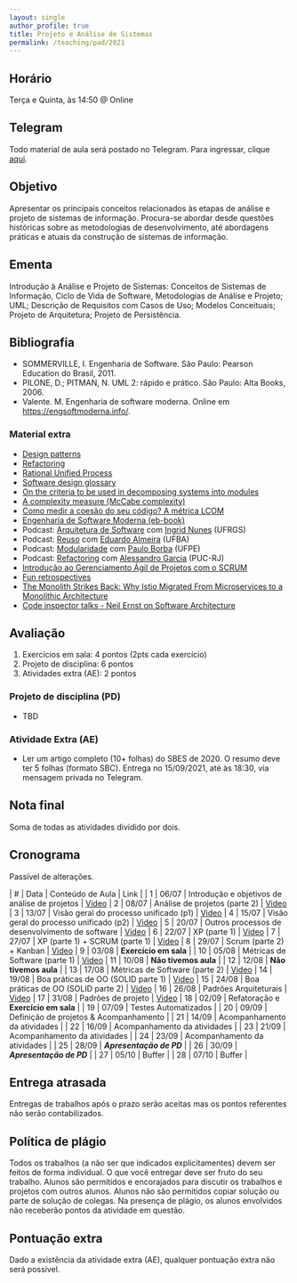 ```yaml
---
layout: single
author_profile: true
title: Projeto e Análise de Sistemas
permalink: /teaching/pad/2021
---
```


## Horário

Terça e Quinta, às 14:50 @ Online

## Telegram

Todo material de aula será postado no Telegram. Para ingressar, clique [aqui](https://t.me/joinchat/bQcK42rMAxJhZGRh).

## Objetivo

Apresentar os principais conceitos relacionados às etapas de análise e projeto de sistemas de informação. Procura-se abordar desde questões históricas sobre as metodologias de desenvolvimento, até abordagens práticas e atuais da construção de sistemas de informação.

## Ementa

Introdução à Análise e Projeto de Sistemas: Conceitos de Sistemas de Informação, Ciclo de Vida de Software, Metodologias de Análise e Projeto; UML; Descrição de Requisitos com Casos de Uso; Modelos Conceituais; Projeto de Arquitetura; Projeto de Persistência.


## Bibliografia

- SOMMERVILLE,  I. Engenharia  de  Software.  São  Paulo: Pearson  Education  do  Brasil, 2011.
- PILONE, D.; PITMAN, N. UML 2: rápido e prático. São Paulo: Alta Books, 2006.
- Valente. M. Engenharia de software moderna. Online em https://engsoftmoderna.info/.

### Material extra

- [Design patterns](https://refactoring.guru/design-patterns)
- [Refactoring](https://refactoring.com/)
- [Rational Unified Process](https://en.wikipedia.org/wiki/Rational_Unified_Process)
- [Software design glossary](https://engineering.fb.com/uncategorized/software-design-glossary/)
- [On the criteria to be used in decomposing systems into modules](https://blog.acolyer.org/2016/09/05/on-the-criteria-to-be-used-in-decomposing-systems-into-modules/)
- [A complexity measure (McCabe complexity)](http://www.literateprogramming.com/mccabe.pdf)
- [Como medir a coesão do seu código? A métrica LCOM](https://blog.caelum.com.br/como-medir-a-coesao-lcom/)
- [Engenharia de Software Moderna (eb-book)](https://engsoftmoderna.info/)
- Podcast: [Arquitetura de Software](https://anchor.fm/fronteirases/episodes/8--Arquitetura-de-Software-com-Ingrid-Nunes-UFRGS-ep4lg3) com [Ingrid Nunes](#) (UFRGS)
- Podcast: [Reuso](https://anchor.fm/fronteirases/episodes/11--Reuso-de-Software-com-Eduardo-Almeida-UFBA-ev9co7) com [Eduardo Almeira](#) (UFBA)
- Podcast: [Modularidade](https://anchor.fm/fronteirases/episodes/Modularidade-de-Software-com-Paulo-Borba-UFPE-e11atq2) com [Paulo Borba](#) (UFPE)
- Podcast: [Refactoring](https://anchor.fm/fronteirases/episodes/5--Refactoring-com-Alessandro-Garcia-PUC-Rio-el2og7/a-a3idv99) com [Alessandro Garcia](http://www-di.inf.puc-rio.br/~afgarcia/) (PUC-RJ)
- [Introdução ao Gerenciamento Ágil de Projetos com o SCRUM](https://drive.google.com/file/d/1ADfEEjhN5IG-kB0LGwaGCDYjrRIuoOZP/view)
- [Fun retrospectives](http://www.funretrospectives.com/category/retrospective/)
- [The Monolith Strikes Back: Why Istio Migrated From Microservices to a Monolithic Architecture](https://ieeexplore.ieee.org/document/9520758)
- [Code inspector talks - Neil Ernst on Software Architecture](https://www.youtube.com/watch?v=BO7O86YSpkE)

## Avaliação

1. Exercícios em sala: 4 pontos (2pts cada exercício)
2. Projeto de disciplina: 6 pontos
3. Atividades extra (AE): 2 pontos

<!--
### Seminário

O Seminário deve abordar tópicos que não foram mencionados em sala de aula. O Seminário deve ter duração mínima de 20 e no máxima de 25 minutos. Há uma penalidade de 1 ponto para quem usar menos ou mais tempo (**ENSAIEM!**).

O seminário deve ser composto pelo mesmo grupo do projeto de disciplina.

Algumas sugestões de tópicos (alunos também podem trazer suas próprias sugestões):

- Crystal Methods
- SCRUM
- Spotify Squad framework
- Design Science
- Object-relational impedance mismatch
- Test driven development
- Model driven development
- Behavior-driven development
- Bad smells
- Continuous Integration
- Continuous Delivery
- Docker e containers
- Outro?


**Lista de apresentações:**

| Data       | Ordem  | Alunos                               | Tema            |
| 05/11/2019 | 1o     | Renan Ramos e Kaled Maciel           | BDD             |              
| 05/11/2019 | 2o     | Teoian, Tainá, Jamilly, Felipe, Pedro| ORM             |   
| 05/11/2019 | 3o     | Fabio, Fabricio e Yan                | Crystal Methods |               
| 05/11/2019 | 4o     | Arthur, Isabela e João Victor        | TDD             |
| 05/11/2019 | 5o     | Victor Daniel, Necy Trindade, Sandy, José de Senna     | CD              |
| 07/11/2019 | 6o     | João Marcelo, Leonardo, Yury         | Microserviços   |             
| 07/11/2019 | 7o     | Acza, Ana Vitoria e Tuby             | Squads          |      
| 07/11/2019 | 8o     | Pedro Victor, Aian, Renan Cunha e Vitor Cantão    | Docker e containers |
| 07/11/2019 | 9o     | Alberto, Renato, Ronaldd e Wagner    | Bad smells      |
| 07/11/2019 | 10o    | Edson, Mauricio, Paulo Durval e Egry | Scrum           |


**Para garantir que todos apresentem no horário:** É necessário enviar o PDF da apresentação para o grupo do Telegram até às 23:00hs do dia 04/11. O arquivo deve ser nomeado como "aluno1-aluno2-alunoN.pdf", onde "nome" é o nome e sobrenome de um aluno. O não envio do relatório ou da apresentação até a data estipulada acarretará em penalidade de outro 1 ponto. Não é necessário levar computador para apresentação do seminário.

**Sobre os grupos dos seminários:** Como não chegamos num consenso com relação ao número de alunos no seminário (alguns grupos tem 4 alunos enquanto outros alunos irão fazer individualmente), também se faz necessário a entrega de um relatório. O relatório deve estar no formato da SBC (link [aqui](https://www.sbc.org.br/documentos-da-sbc/summary/169-templates-para-artigos-e-capitulos-de-livros/878-modelosparapublicaodeartigos)). O template não deve ser alterado. A quantidade de folhas varia de acordo com o número de alunos. Por exemplo, trabalhos individuais devem ter, no mínimo, 5 folhas. 10 folhas para duplas, 15 folhas para trios, e 20 folhas para grupos de quatro alunos. É permitido somente uma figura ou tabela por aluno (por ex, grupo de três pode ter no máximo três figuras ou tabelas). O relatório deve ser entregue em formato impresso antes da apresentação.

**Sobre a apresentação do seminário:** alunos sem domínio algum do conteúdo (por exemplo, lendo papéis de consulta rápida durante a apresentação), terão nota da apresentação correspondente a zero.
-->

### Projeto de disciplina (PD)

- TBD

<!--Sobre a apresentação do projeto de disciplina: alunos sem domínio algum do conteúdo (por exemplo, lendo papéis de consulta rápida durante a apresentação), terão nota da apresentação correspondente a zero.-->

### Atividade Extra (AE)

- Ler um artigo completo (10+ folhas) do SBES de 2020. O resumo deve ter 5 folhas (formato SBC). Entrega no 15/09/2021, até às 18:30, via mensagem privada no Telegram.

## Nota final

Soma de todas as atividades dividido por dois.

## Cronograma

Passível de alterações.

| # | Data  | Conteúdo de Aula                                 | Link |
| 1 | 06/07 | Introdução e objetivos de análise de projetos    | [Video](https://drive.google.com/file/d/1LjZAf4PROQxhfiaHaLMplbMwfX3yDewZ/view?usp=sharing)
| 2 | 08/07 | Análise de projetos (parte 2)                    | [Video](https://drive.google.com/file/d/1LjZAf4PROQxhfiaHaLMplbMwfX3yDewZ/view?usp=sharing)
| 3 | 13/07 | Visão geral do processo unificado (p1)           | [Video](https://drive.google.com/file/d/1Ph5DS68_0qY_pMOmz_ZRRLiiNOhy5dBI/view?usp=sharing)
| 4 | 15/07 | Visão geral do processo unificado (p2)           | [Video](https://drive.google.com/file/d/1rynnA0hMltdYxvZ1OGks7mYglwacASmo/view?usp=sharing)
| 5 | 20/07 | Outros processos de desenvolvimento de software  | [Video](https://drive.google.com/file/d/1pB1KHHEubB6fcfPgFbPMRTtKomAnEcsR/view)
| 6 | 22/07 | XP (parte 1)                                     | [Video](https://drive.google.com/file/d/1p7kVPBNpLHWkgd-T2p12No-n6urTR4uK/view)
| 7 | 27/07 | XP (parte 1) + SCRUM (parte 1)                   | [Video](https://drive.google.com/file/d/12KUMGv0s8A-9daQaMaxc_4XXS17PDVAf/view?usp=sharing)
| 8 | 29/07 | Scrum (parte 2) + Kanban                         | [Video](https://drive.google.com/file/d/1kUijK-SiNabvx8RRLBy2oeMIMCjyxhmd/view)
| 9 | 03/08 | **Exercício em sala**                            |
| 10 | 05/08 | Métricas de Software (parte 1)                  | [Video](https://drive.google.com/file/d/1m_pB4tpm-Uc-L7_xOJfxiXZc89sF8XeC/view)
| 11 | 10/08 | **Não tivemos aula**                            |
| 12 | 12/08 | **Não tivemos aula**                            |
| 13 | 17/08 | Métricas de Software (parte 2)                  | [Video](https://drive.google.com/file/d/1ZAOei9_tITDMk0SdbHWKqpjARgcR85qv/view?usp=sharing)
| 14 | 19/08 | Boa práticas de OO (SOLID parte 1)              | [Video]([Video](https://drive.google.com/file/d/1HmKV4dfgRLWH7ufgY7Vld2JAiGNsCXB6/view?usp=sharing))
| 15 | 24/08 | Boa práticas de OO (SOLID parte 2)              | [Video](https://drive.google.com/file/d/1HmKV4dfgRLWH7ufgY7Vld2JAiGNsCXB6/view?usp=sharing)
| 16 | 26/08 | Padrões Arquiteturais                           | [Video](https://drive.google.com/file/d/1d4S5BjZeH78e4vVilVP_2msRkbKYsQzY/view?usp=sharing)
| 17 | 31/08 | Padrões de projeto                              | [Video](https://drive.google.com/file/d/1TxWk3MGrfC1UqHyKXBeuS3hj8uHq7xYh/view?usp=sharing)
| 18 | 02/09 | Refatoração e **Exercício em sala**             |
| 19 | 07/09 | Testes Automatizados                            |
| 20 | 09/09 | Definição de projetos & Acompanhamento          |
| 21 | 14/09 | Acompanhamento da atividades                    |
| 22 | 16/09 | Acompanhamento da atividades                    |
| 23 | 21/09 | Acompanhamento da atividades                    |
| 24 | 23/09 | Acompanhamento da atividades                    |
| 25 | 28/09 | ***Apresentação de PD***                        |
| 26 | 30/09 | ***Apresentação de PD***                        |
| 27 | 05/10 | Buffer                                          |
| 28 | 07/10 | Buffer                                          |


## Entrega atrasada

Entregas de trabalhos após o prazo serão aceitas mas os pontos referentes não serão contabilizados.

## Política de plágio

Todos os trabalhos (a não ser que indicados explicitamentes) devem ser feitos de forma individual. O que você entregar deve ser fruto do seu trabalho. Alunos são permitidos e encorajados para discutir os trabalhos e projetos com outros alunos. Alunos não são permitidos copiar solução ou parte de solução de colegas. Na presença de plágio, os alunos envolvidos não receberão pontos da atividade em questão.

## Pontuação extra

Dado a existência da atividade extra (AE), qualquer pontuação extra não será possível.

